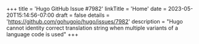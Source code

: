 +++
title = 'Hugo GitHub Issue #7982'
linkTitle = 'Home'
date = 2023-05-20T15:14:56-07:00
draft = false
details = 'https://github.com/gohugoio/hugo/issues/7982'
description = "Hugo cannot identity correct translation string when multiple variants of a language code is used"
+++
